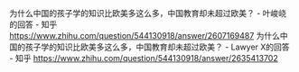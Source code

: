 为什么中国的孩子学的知识比欧美多这么多，中国教育却未超过欧美？ - 叶峻峣的回答 - 知乎
https://www.zhihu.com/question/544130918/answer/2607169487
为什么中国的孩子学的知识比欧美多这么多，中国教育却未超过欧美？ - Lawyer X的回答 - 知乎
https://www.zhihu.com/question/544130918/answer/2635413702
